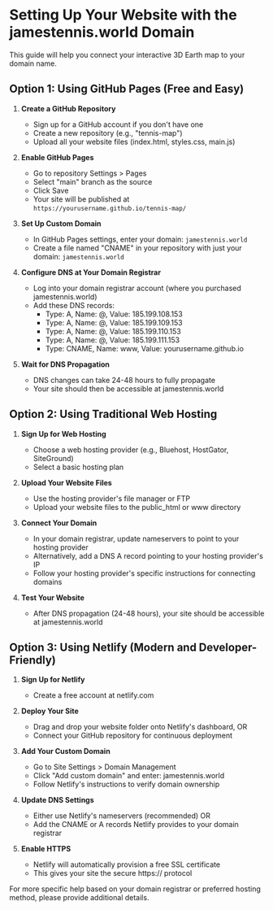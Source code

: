 # Setting Up Your Website with the jamestennis.world Domain

This guide will help you connect your interactive 3D Earth map to your domain name.

## Option 1: Using GitHub Pages (Free and Easy)

1. **Create a GitHub Repository**
   - Sign up for a GitHub account if you don't have one
   - Create a new repository (e.g., "tennis-map")
   - Upload all your website files (index.html, styles.css, main.js)

2. **Enable GitHub Pages**
   - Go to repository Settings > Pages
   - Select "main" branch as the source
   - Click Save
   - Your site will be published at `https://yourusername.github.io/tennis-map/`

3. **Set Up Custom Domain**
   - In GitHub Pages settings, enter your domain: `jamestennis.world`
   - Create a file named "CNAME" in your repository with just your domain: `jamestennis.world`

4. **Configure DNS at Your Domain Registrar**
   - Log into your domain registrar account (where you purchased jamestennis.world)
   - Add these DNS records:
     - Type: A, Name: @, Value: 185.199.108.153
     - Type: A, Name: @, Value: 185.199.109.153
     - Type: A, Name: @, Value: 185.199.110.153
     - Type: A, Name: @, Value: 185.199.111.153
     - Type: CNAME, Name: www, Value: yourusername.github.io

5. **Wait for DNS Propagation**
   - DNS changes can take 24-48 hours to fully propagate
   - Your site should then be accessible at jamestennis.world

## Option 2: Using Traditional Web Hosting

1. **Sign Up for Web Hosting**
   - Choose a web hosting provider (e.g., Bluehost, HostGator, SiteGround)
   - Select a basic hosting plan

2. **Upload Your Website Files**
   - Use the hosting provider's file manager or FTP
   - Upload your website files to the public_html or www directory

3. **Connect Your Domain**
   - In your domain registrar, update nameservers to point to your hosting provider
   - Alternatively, add a DNS A record pointing to your hosting provider's IP
   - Follow your hosting provider's specific instructions for connecting domains

4. **Test Your Website**
   - After DNS propagation (24-48 hours), your site should be accessible at jamestennis.world

## Option 3: Using Netlify (Modern and Developer-Friendly)

1. **Sign Up for Netlify**
   - Create a free account at netlify.com

2. **Deploy Your Site**
   - Drag and drop your website folder onto Netlify's dashboard, OR
   - Connect your GitHub repository for continuous deployment

3. **Add Your Custom Domain**
   - Go to Site Settings > Domain Management
   - Click "Add custom domain" and enter: jamestennis.world
   - Follow Netlify's instructions to verify domain ownership

4. **Update DNS Settings**
   - Either use Netlify's nameservers (recommended) OR
   - Add the CNAME or A records Netlify provides to your domain registrar

5. **Enable HTTPS**
   - Netlify will automatically provision a free SSL certificate
   - This gives your site the secure https:// protocol

For more specific help based on your domain registrar or preferred hosting method, please provide additional details. 